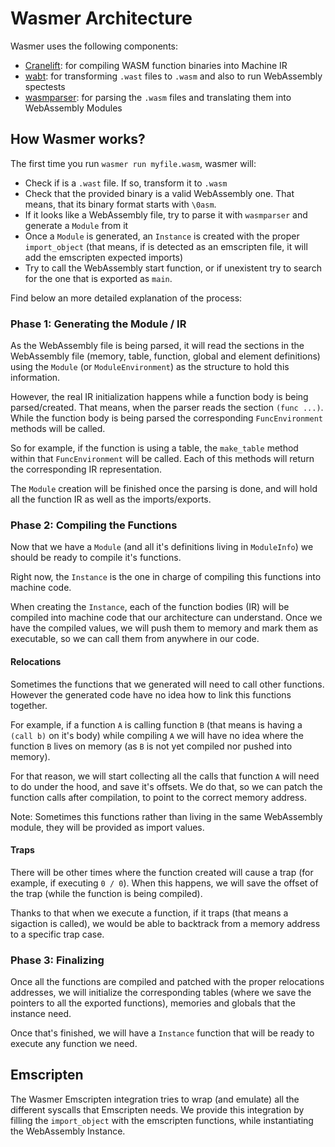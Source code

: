 # Wasmer Architecture

Wasmer uses the following components:

- [Cranelift](https://github.com/cranestation/cranelift): for compiling WASM function binaries into Machine IR
- [wabt](https://github.com/pepyakin/wabt-rs): for transforming `.wast` files to `.wasm` and also to run WebAssembly spectests
- [wasmparser](https://github.com/yurydelendik/wasmparser.rs): for parsing the `.wasm` files and translating them into WebAssembly Modules

## How Wasmer works?

The first time you run `wasmer run myfile.wasm`, wasmer will:

- Check if is a `.wast` file. If so, transform it to `.wasm`
- Check that the provided binary is a valid WebAssembly one. That means, that its binary format starts with `\0asm`.
- If it looks like a WebAssembly file, try to parse it with `wasmparser` and generate a `Module` from it
- Once a `Module` is generated, an `Instance` is created with the proper `import_object` (that means, if is detected as an emscripten file, it will add the emscripten expected imports)
- Try to call the WebAssembly start function, or if unexistent try to search for the one that is exported as `main`.

Find below an more detailed explanation of the process:

### Phase 1: Generating the Module / IR

As the WebAssembly file is being parsed, it will read the sections in the WebAssembly file (memory, table, function, global and element definitions) using the `Module` (or `ModuleEnvironment`) as the structure to hold this information.

However, the real IR initialization happens while a function body is being parsed/created. That means, when the parser reads the section `(func ...)`.
While the function body is being parsed the corresponding `FuncEnvironment` methods will be called.

So for example, if the function is using a table, the `make_table` method within that `FuncEnvironment` will be called.
Each of this methods will return the corresponding IR representation.

The `Module` creation will be finished once the parsing is done, and will hold all the function IR as well as the imports/exports.

### Phase 2: Compiling the Functions

Now that we have a `Module` (and all it's definitions living in `ModuleInfo`) we should be ready to compile it's functions.

Right now, the `Instance` is the one in charge of compiling this functions into machine code.

When creating the `Instance`, each of the function bodies (IR) will be compiled into machine code that our architecture can understand.
Once we have the compiled values, we will push them to memory and mark them as executable, so we can call them from anywhere in our code.

#### Relocations

Sometimes the functions that we generated will need to call other functions.
However the generated code have no idea how to link this functions together.

For example, if a function `A` is calling function `B` (that means is having a `(call b)` on it's body) while compiling `A` we will have no idea where the function `B` lives on memory (as `B` is not yet compiled nor pushed into memory).

For that reason, we will start collecting all the calls that function `A` will need to do under the hood, and save it's offsets.
We do that, so we can patch the function calls after compilation, to point to the correct memory address.

Note: Sometimes this functions rather than living in the same WebAssembly module, they will be provided as import values.

#### Traps

There will be other times where the function created will cause a trap (for example, if executing `0 / 0`).
When this happens, we will save the offset of the trap (while the function is being compiled).

Thanks to that when we execute a function, if it traps (that means a sigaction is called), we would be able to backtrack from a memory address to a specific trap case.

### Phase 3: Finalizing

Once all the functions are compiled and patched with the proper relocations addresses, we will initialize the corresponding tables (where we save the pointers to all the exported functions), memories and globals that the instance need.

Once that's finished, we will have a `Instance` function that will be ready to execute any function we need.

## Emscripten

The Wasmer Emscripten integration tries to wrap (and emulate) all the different syscalls that Emscripten needs.
We provide this integration by filling the `import_object` with the emscripten functions, while instantiating the WebAssembly Instance.
